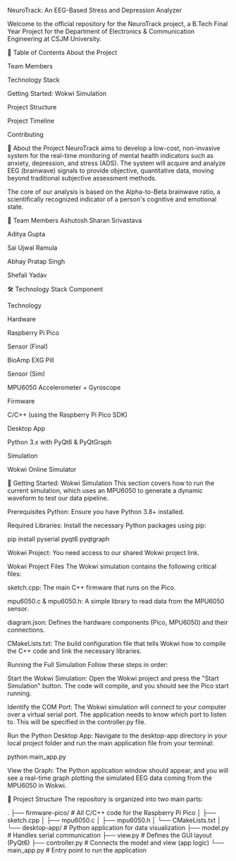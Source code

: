 NeuroTrack: An EEG-Based Stress and Depression Analyzer
<!-- Optional: You can create a banner for your project -->

Welcome to the official repository for the NeuroTrack project, a B.Tech Final Year Project for the Department of Electronics & Communication Engineering at CSJM University.

📖 Table of Contents
About the Project

Team Members

Technology Stack

Getting Started: Wokwi Simulation

Project Structure

Project Timeline

Contributing

🎯 About the Project
NeuroTrack aims to develop a low-cost, non-invasive system for the real-time monitoring of mental health indicators such as anxiety, depression, and stress (ADS). The system will acquire and analyze EEG (brainwave) signals to provide objective, quantitative data, moving beyond traditional subjective assessment methods.

The core of our analysis is based on the Alpha-to-Beta brainwave ratio, a scientifically recognized indicator of a person's cognitive and emotional state.

👥 Team Members
Ashutosh Sharan Srivastava

Aditya Gupta

Sai Ujwal Ramula

Abhay Pratap Singh

Shefali Yadav

🛠️ Technology Stack
Component

Technology

Hardware

Raspberry Pi Pico

Sensor (Final)

BioAmp EXG Pill

Sensor (Sim)

MPU6050 Accelerometer + Gyroscope

Firmware

C/C++ (using the Raspberry Pi Pico SDK)

Desktop App

Python 3.x with PyQt6 & PyQtGraph

Simulation

Wokwi Online Simulator

🚀 Getting Started: Wokwi Simulation
This section covers how to run the current simulation, which uses an MPU6050 to generate a dynamic waveform to test our data pipeline.

Prerequisites
Python: Ensure you have Python 3.8+ installed.

Required Libraries: Install the necessary Python packages using pip:

pip install pyserial pyqt6 pyqtgraph

Wokwi Project: You need access to our shared Wokwi project link.

Wokwi Project Files
The Wokwi simulation contains the following critical files:

sketch.cpp: The main C++ firmware that runs on the Pico.

mpu6050.c & mpu6050.h: A simple library to read data from the MPU6050 sensor.

diagram.json: Defines the hardware components (Pico, MPU6050) and their connections.

CMakeLists.txt: The build configuration file that tells Wokwi how to compile the C++ code and link the necessary libraries.

Running the Full Simulation
Follow these steps in order:

Start the Wokwi Simulation: Open the Wokwi project and press the "Start Simulation" button. The code will compile, and you should see the Pico start running.

Identify the COM Port: The Wokwi simulation will connect to your computer over a virtual serial port. The application needs to know which port to listen to. This will be specified in the controller.py file.

Run the Python Desktop App: Navigate to the desktop-app directory in your local project folder and run the main application file from your terminal:

python main_app.py

View the Graph: The Python application window should appear, and you will see a real-time graph plotting the simulated EEG data coming from the MPU6050 in Wokwi.

📂 Project Structure
The repository is organized into two main parts:

.
├── firmware-pico/      # All C/C++ code for the Raspberry Pi Pico
│   ├── sketch.cpp
│   ├── mpu6050.c
│   ├── mpu6050.h
│   └── CMakeLists.txt
│
└── desktop-app/        # Python application for data visualization
    ├── model.py        # Handles serial communication
    ├── view.py         # Defines the GUI layout (PyQt6)
    ├── controller.py   # Connects the model and view (app logic)
    └── main_app.py     # Entry point to run the application
